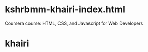 # kshrbmm-khairi-index.html
Coursera course: HTML, CSS, and Javascript for Web Developers
<h1>khairi</h1>
